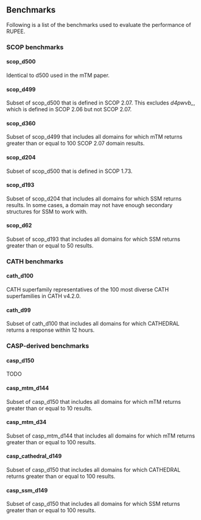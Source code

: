 
## Benchmarks 

Following is a list of the benchmarks used to evaluate the performance of RUPEE.

### SCOP benchmarks

#### scop_d500

Identical to d500 used in the mTM paper.

#### scop_d499

Subset of scop_d500 that is defined in SCOP 2.07. 
This excludes *d4pwvb_*, which is defined in SCOP 2.06 but not SCOP 2.07.

#### scop_d360

Subset of scop_d499 that includes all domains for which mTM returns greater than or equal to 100 SCOP 2.07 domain results. 

#### scop_d204

Subset of scop_d500 that is defined in SCOP 1.73. 

#### scop_d193

Subset of scop_d204 that includes all domains for which SSM returns results.
In some cases, a domain may not have enough secondary structures for SSM to work with. 

#### scop_d62

Subset of scop_d193 that includes all domains for which SSM returns greater than or equal to 50 results.

### CATH benchmarks

#### cath_d100

CATH superfamily representatives of the 100 most diverse CATH superfamilies in CATH v4.2.0.

#### cath_d99

Subset of cath_d100 that includes all domains for which CATHEDRAL returns a response within 12 hours.

### CASP-derived benchmarks

#### casp_d150

TODO

#### casp_mtm_d144

Subset of casp_d150 that includes all domains for which mTM returns greater than or equal to 10 results. 

#### casp_mtm_d34

Subset of casp_mtm_d144 that includes all domains for which mTM returns greater than or equal to 100 results. 

#### casp_cathedral_d149

Subset of casp_d150 that includes all domains for which CATHEDRAL returns greater than or equal to 100 results. 

#### casp_ssm_d149

Subset of casp_d150 that includes all domains for which SSM returns greater than or equal to 100 results. 



